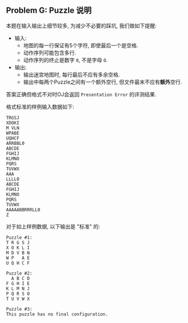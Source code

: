 ## Problem G: Puzzle 说明
本题在输入输出上细节较多, 为减少不必要的踩坑, 我们做如下提醒:
- 输入:
    - 地图的每一行保证有5个字符, 即使最后一个是空格.
    - 动作序列可能包含多行.
    - 动作序列的终止是数字 `0`, 不是字母 `O`.
- 输出:
    - 输出迷宫地图时, 每行最后不应有多余空格.
    - 输出中每两个Puzzle之间有一个额外空行, 但文件最末不应有**额外**空行.

答案正确但格式不对时OJ会返回 `Presentation Error` 的评测结果.

格式标准的样例输入数据如下:
```text
TRGSJ
XDOKI
M VLN
WPABE
UQHCF
ARRBBL0
ABCDE
FGHIJ
KLMNO
PQRS 
TUVWX
AAA
LLLL0
ABCDE
FGHIJ
KLMNO
PQRS 
TUVWX
AAAAABBRRRLL0
Z
```
对于如上样例数据, 以下输出是 "标准" 的:
```text
Puzzle #1:
T R G S J
X O K L I
M D V B N
W P   A E
U Q H C F

Puzzle #2:
  A B C D
F G H I E
K L M N J
P Q R S O
T U V W X

Puzzle #3:
This puzzle has no final configuration.

```